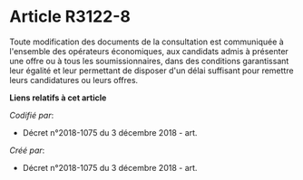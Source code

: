 # Article R3122-8

Toute modification des documents de la consultation est communiquée à l'ensemble des opérateurs économiques, aux candidats
admis à présenter une offre ou à tous les soumissionnaires, dans des conditions garantissant leur égalité et leur permettant
de disposer d'un délai suffisant pour remettre leurs candidatures ou leurs offres.

**Liens relatifs à cet article**

_Codifié par_:

  - Décret n°2018-1075 du 3 décembre 2018 - art.

_Créé par_:

  - Décret n°2018-1075 du 3 décembre 2018 - art.

